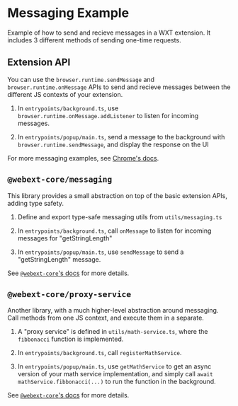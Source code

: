 # Messaging Example

Example of how to send and recieve messages in a WXT extension. It includes 3 different methods of sending one-time requests.

## Extension API

You can use the `browser.runtime.sendMessage` and `browser.runtime.onMessage` APIs to send and recieve messages between the different JS contexts of your extension.

1. In `entrypoints/background.ts`, use `browser.runtime.onMessage.addListener` to listen for incoming messages.

2. In `entrypoints/popup/main.ts`, send a message to the background with `browser.runtime.sendMessage`, and display the response on the UI

For more messaging examples, see [Chrome's docs](https://developer.chrome.com/docs/extensions/mv3/messaging/).

## `@webext-core/messaging`

This library provides a small abstraction on top of the basic extension APIs, adding type safety.

1. Define and export type-safe messaging utils from `utils/messaging.ts`

2. In `entrypoints/background.ts`, call `onMessage` to listen for incoming messages for "getStringLength"

3. In `entrypoints/popup/main.ts`, use `sendMessage` to send a "getStringLength" message.

See [`@webext-core`'s docs](https://webext-core.aklinker1.io/guide/messaging/) for more details.

## `@webext-core/proxy-service`

Another library, with a much higher-level abstraction around messaging. Call methods from one JS context, and execute them in a separate.

1. A "proxy service" is defined in `utils/math-service.ts`, where the `fibbonacci` function is implemented.

2. In `entrypoints/background.ts`, call `registerMathService`.

3. In `entrypoints/popup/main.ts`, use `getMathService` to get an async version of your math service implementation, and simply call `await mathService.fibbonacci(...)` to run the function in the background.

See [`@webext-core`'s docs](https://webext-core.aklinker1.io/guide/proxy-service/) for more details.
